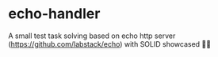 # echo-handler
A small test task solving based on echo http server (https://github.com/labstack/echo) with SOLID showcased 🐱‍🚀
